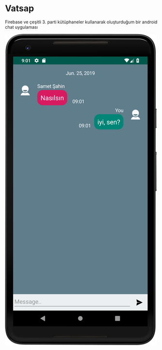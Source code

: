 # Vatsap
Firebase ve çeşitli 3. parti kütüphaneler kullanarak oluşturduğum bir android chat uygulaması


![Deneme](device-2019-06-25-090334.png)
